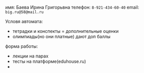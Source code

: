 имя: Баева Ирина Григорьвна
телефон: `8-921-434-60-40`
email: `big.ru@58@mail.ru`

Условя автомата: 
- тетрадки и конспекты = дополнительные оценки
- олимпиады(но они платные) дают доп баллы 

форма работы:
- лекции на парах 
- тесты на платформе(eduhouse.ru)
- 

